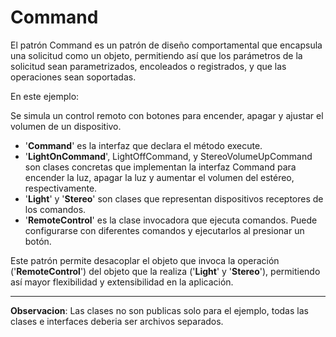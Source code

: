 # Command

El patrón Command es un patrón de diseño comportamental que encapsula una solicitud como un objeto, permitiendo así que los parámetros de la solicitud sean parametrizados, encoleados o registrados, y que las operaciones sean soportadas.

En este ejemplo:

Se simula un control remoto con botones para encender, apagar y ajustar el volumen de un dispositivo.

- '**Command**' es la interfaz que declara el método execute.
- '**LightOnCommand**', LightOffCommand, y StereoVolumeUpCommand son clases concretas que implementan la interfaz Command para encender la luz, apagar la luz y aumentar el volumen del estéreo, respectivamente.
- '**Light**' y '**Stereo**' son clases que representan dispositivos receptores de los comandos.
- '**RemoteControl**' es la clase invocadora que ejecuta comandos. Puede configurarse con diferentes comandos y ejecutarlos al presionar un botón.

Este patrón permite desacoplar el objeto que invoca la operación ('**RemoteControl**') del objeto que la realiza ('**Light**' y '**Stereo**'), permitiendo así mayor flexibilidad y extensibilidad en la aplicación.

---
**Observacion**: Las clases no son publicas solo para el ejemplo, todas las clases e interfaces deberia ser archivos separados.
